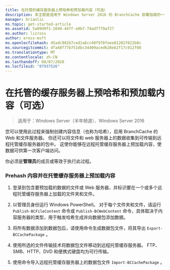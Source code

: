 ```yaml
---
title: 在托管的缓存服务器上预哈希和预加载内容（可选）
description: 本主题是适用于 Windows Server 2016 的 BranchCache 部署指南的一部分，它演示了如何在分布式缓存模式和托管缓存模式下部署 BranchCache，以优化分支机构中的 WAN 带宽使用。
manager: brianlic
ms.topic: get-started-article
ms.assetid: 5a09d9f1-1049-447f-a9bf-74adf779af27
ms.author: lizross
author: eross-msft
ms.openlocfilehash: 45adc982b7ced1a6cc40f978feee81202f822b0c
ms.sourcegitcommit: dfa48f77b751dbc34409aced628eb2f17c912f08
ms.translationtype: MT
ms.contentlocale: zh-CN
ms.lasthandoff: 08/07/2020
ms.locfileid: "87937526"
---
```

# <a name="prehashing-and-preloading-content-on-hosted-cache-servers-optional"></a>在托管的缓存服务器上预哈希和预加载内容（可选）

>适用于：Windows Server（半年频道）、Windows Server 2016

您可以使用此过程来强制创建内容信息（也称为哈希），启用 BranchCache 的 Web 和文件服务器。 你还可以将文件和 web 服务器上的数据收集到可传输到远程托管缓存服务器的包中。  这使你能够在远程托管缓存服务器上预加载内容，使数据可供第一次客户端访问。

你必须是**管理员**的成员或等效于执行此过程。

### <a name="to-prehash-content-and-preload-the-content-on-hosted-cache-servers"></a>Prehash 内容并在托管缓存服务器上预加载内容

1.  登录到包含要预加载的数据的文件或 Web 服务器，并标识要在一个或多个远程托管缓存服务器上加载的文件夹和文件。

2.  以管理员身份运行 Windows PowerShell。 对于每个文件夹和文件，请运行 `Publish-BCFileContent` 命令或 `Publish-BCWebContent` 命令，具体取决于内容服务器的类型，用于触发哈希生成并向数据包添加数据。

3.  将所有数据添加到数据包后，请使用命令生成数据包文件，将其导出 `Export-BCCachePackage` 。

4.  使用所选的文件传输技术将数据包文件移动到远程托管缓存服务器。  FTP、SMB、HTTP、DVD 和便携式硬盘均为可行传输。

5.  使用命令导入远程托管缓存服务器上的数据包文件 `Import-BCCachePackage` 。


